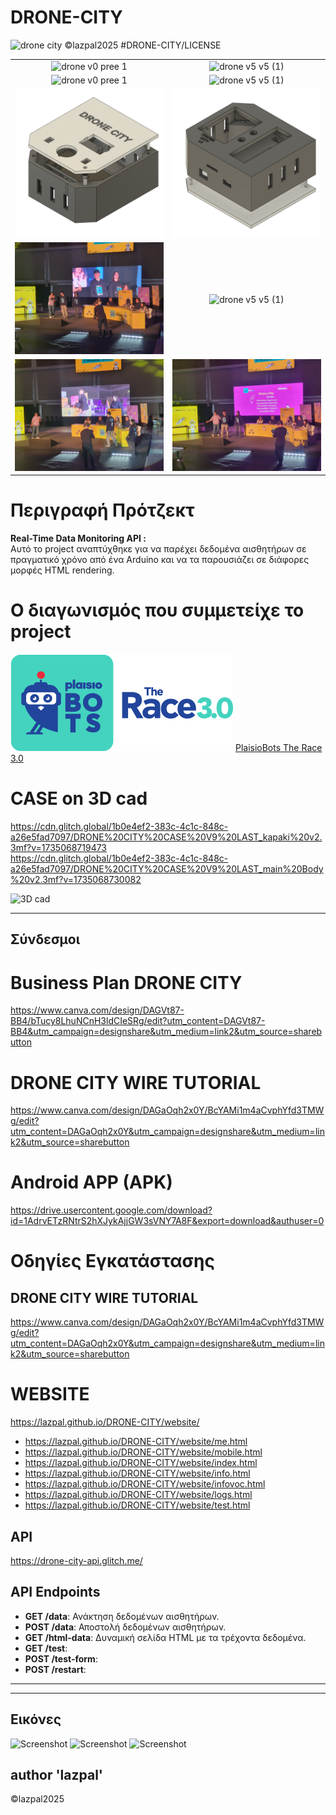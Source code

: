 # DRONE-CITY

![drone city](https://github.com/user-attachments/assets/3f86451d-77db-47f7-9cd2-3b1cdfe29471)
©lazpal2025 #DRONE-CITY/LICENSE
<table align="center">
  <tr>
    <td align="center">
      <img alt="drone v0 pree 1" width="100%" src="https://github.com/user-attachments/assets/1b4163b1-e002-4ae9-8d89-0c4d53fb5f7e" />
    </td>
    <td align="center">
      <img alt="drone v5 v5 (1)" width="80%" src="https://github.com/user-attachments/assets/28d08563-22f5-418c-b583-4853203c56a9" />
    </td>
  </tr>
   <tr>
    <td align="center">
      <img alt="drone v0 pree 1" width="100%" src="https://github.com/user-attachments/assets/90bd81fb-4859-4a98-9d87-a57d6709c614" />
    </td>
    <td align="center">
      <img alt="drone v5 v5 (1)" width="80%" src="https://github.com/user-attachments/assets/d9dcc839-81c8-4791-bea5-5bc7a4cdec78" />
    </td>
  </tr>
   <tr>
    <td align="center">
      <img alt="drone v0 pree 1" src="foto/DRONE CITY CASE V9 LAST v5.png" />
    </td>
    <td align="center">
      <img alt="drone v5 v5 (1)" src="foto/DRONE CITY CASE V9 LAST v5 b.png" />
    </td>
  </tr>
  <tr>
    <td align="center">
      <img alt="drone v0 pree 1" src="foto/IMG-449906a95e8c0c7e065f6733488063c4-V.jpg" />
    </td>
    <td align="center">
      <img alt="drone v5 v5 (1)" width="60%" src="foto/IMG-d1990c6179dcb8b811039e426291c72a-V.jpg" />
    </td>
  </tr>
  <tr>
    <td align="center">
      <img alt="drone v0 pree 1" src="foto/IMG-288cc85d966a14f87a6c4ef9f7b95ae9-V.jpg" />
    </td>
    <td align="center">
      <img alt="drone v5 v5 (1)" src="foto/IMG-8082716beb9dbc422802f3e753e68298-V.jpg" />
    </td>
  </tr>
</table>

# Περιγραφή Πρότζεκτ
<b> Real-Time Data Monitoring API :</b><br>
Αυτό το project αναπτύχθηκε για να παρέχει δεδομένα αισθητήρων σε πραγματικό χρόνο από ένα Arduino και να τα παρουσιάζει σε διάφορες μορφές HTML rendering.

# Ο διαγωνισμός που συμμετείχε το project
<a href="https://www.plaisio.gr/Campaign/Plaisiobots/the-race-3"><img src="foto/robots_logo.png"></a>
<a href="https://www.plaisio.gr/Campaign/Plaisiobots/the-race-3">PlaisioBots The Race 3.0</a>


# CASE on 3D cad
https://cdn.glitch.global/1b0e4ef2-383c-4c1c-848c-a26e5fad7097/DRONE%20CITY%20CASE%20V9%20LAST_kapaki%20v2.3mf?v=1735068719473
<br>
https://cdn.glitch.global/1b0e4ef2-383c-4c1c-848c-a26e5fad7097/DRONE%20CITY%20CASE%20V9%20LAST_main%20Body%20v2.3mf?v=1735068730082

![3D cad](https://cdn.glitch.global/85c496f4-339c-4a03-a7ab-c24872c1a54e/DRONE%20CITY%20CASE%20V9%20LAST%20v6.obj.png?v=1733138383023)

<hr>

## Σύνδεσμοι

# Business Plan DRONE CITY
https://www.canva.com/design/DAGVt87-BB4/bTucy8LhuNCnH3ldCIeSRg/edit?utm_content=DAGVt87-BB4&utm_campaign=designshare&utm_medium=link2&utm_source=sharebutton

# DRONE CITY WIRE TUTORIAL
https://www.canva.com/design/DAGaOqh2x0Y/BcYAMi1m4aCvphYfd3TMWg/edit?utm_content=DAGaOqh2x0Y&utm_campaign=designshare&utm_medium=link2&utm_source=sharebutton

# Android APP (APK)
https://drive.usercontent.google.com/download?id=1AdrvETzRNtrS2hXJykAjjGW3sVNY7A8F&export=download&authuser=0


# Οδηγίες Εγκατάστασης
## DRONE CITY WIRE TUTORIAL
https://www.canva.com/design/DAGaOqh2x0Y/BcYAMi1m4aCvphYfd3TMWg/edit?utm_content=DAGaOqh2x0Y&utm_campaign=designshare&utm_medium=link2&utm_source=sharebutton

# WEBSITE
  https://lazpal.github.io/DRONE-CITY/website/
  - https://lazpal.github.io/DRONE-CITY/website/me.html
  - https://lazpal.github.io/DRONE-CITY/website/mobile.html
  - https://lazpal.github.io/DRONE-CITY/website/index.html
  - https://lazpal.github.io/DRONE-CITY/website/info.html
  - https://lazpal.github.io/DRONE-CITY/website/infovoc.html
  - https://lazpal.github.io/DRONE-CITY/website/logs.html
  - https://lazpal.github.io/DRONE-CITY/website/test.html

## API
  https://drone-city-api.glitch.me/

## API Endpoints
- **GET /data**: Ανάκτηση δεδομένων αισθητήρων.
- **POST /data**: Αποστολή δεδομένων αισθητήρων.
- **GET /html-data**: Δυναμική σελίδα HTML με τα τρέχοντα δεδομένα.
- **GET /test**: 
- **POST /test-form**: 
- **POST /restart**: 
<hr>

-----------------

## Εικόνες 
![Screenshot](https://cdn.glitch.global/85c496f4-339c-4a03-a7ab-c24872c1a54e/drone%20city55.png?v=1726320965795)
![Screenshot](https://github.com/user-attachments/assets/080e34d8-3290-4632-82b9-ab89d184ff61)
![Screenshot](https://cdn.glitch.global/85c496f4-339c-4a03-a7ab-c24872c1a54e/drone%20city%20logo%20design.png?v=1726322758669)

##
author 'lazpal'
----
©lazpal2025

```
